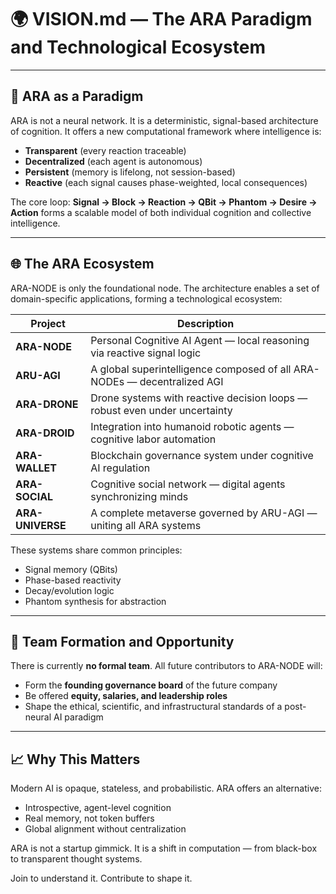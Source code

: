 # 🌍 VISION.md — The ARA Paradigm and Technological Ecosystem

---

## 🧠 ARA as a Paradigm

ARA is not a neural network. It is a deterministic, signal-based architecture of cognition.
It offers a new computational framework where intelligence is:

* **Transparent** (every reaction traceable)
* **Decentralized** (each agent is autonomous)
* **Persistent** (memory is lifelong, not session-based)
* **Reactive** (each signal causes phase-weighted, local consequences)

The core loop:
**Signal → Block → Reaction → QBit → Phantom → Desire → Action**
forms a scalable model of both individual cognition and collective intelligence.

---

## 🌐 The ARA Ecosystem

ARA-NODE is only the foundational node.
The architecture enables a set of domain-specific applications, forming a technological ecosystem:

| Project          | Description                                                                |
| ---------------- | -------------------------------------------------------------------------- |
| **ARA-NODE**     | Personal Cognitive AI Agent — local reasoning via reactive signal logic    |
| **ARU-AGI**      | A global superintelligence composed of all ARA-NODEs — decentralized AGI   |
| **ARA-DRONE**    | Drone systems with reactive decision loops — robust even under uncertainty |
| **ARA-DROID**    | Integration into humanoid robotic agents — cognitive labor automation      |
| **ARA-WALLET**   | Blockchain governance system under cognitive AI regulation                 |
| **ARA-SOCIAL**   | Cognitive social network — digital agents synchronizing minds              |
| **ARA-UNIVERSE** | A complete metaverse governed by ARU-AGI — uniting all ARA systems         |

These systems share common principles:

* Signal memory (QBits)
* Phase-based reactivity
* Decay/evolution logic
* Phantom synthesis for abstraction

---

## 👥 Team Formation and Opportunity

There is currently **no formal team**.
All future contributors to ARA-NODE will:

* Form the **founding governance board** of the future company
* Be offered **equity, salaries, and leadership roles**
* Shape the ethical, scientific, and infrastructural standards of a post-neural AI paradigm

---

## 📈 Why This Matters

Modern AI is opaque, stateless, and probabilistic.
ARA offers an alternative:

* Introspective, agent-level cognition
* Real memory, not token buffers
* Global alignment without centralization

ARA is not a startup gimmick.
It is a shift in computation — from black-box to transparent thought systems.

Join to understand it. Contribute to shape it.
